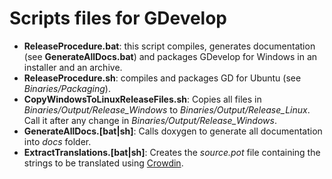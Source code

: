 # Scripts files for GDevelop

-   **ReleaseProcedure.bat**: this script compiles, generates documentation (see **GenerateAllDocs.bat**) and packages GDevelop for Windows in an installer and an archive.
-   **ReleaseProcedure.sh**: compiles and packages GD for Ubuntu (see _Binaries/Packaging_).
-   **CopyWindowsToLinuxReleaseFiles.sh**: Copies all files in _Binaries/Output/Release_Windows_ to _Binaries/Output/Release_Linux_. Call it after any change in _Binaries/Output/Release_Windows_.
-   **GenerateAllDocs.[bat|sh]**: Calls doxygen to generate all documentation into _docs_ folder.
-   **ExtractTranslations.[bat|sh]**: Creates the _source.pot_ file containing the strings to be translated using [Crowdin](https://crowdin.com/project/gdevelop).
